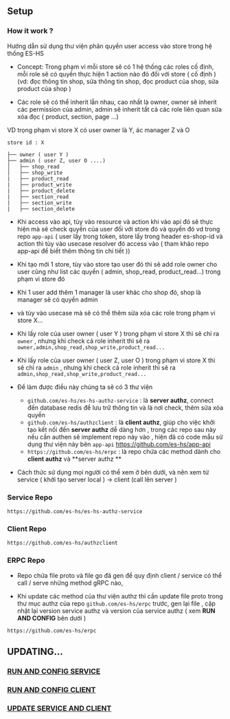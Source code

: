 ## Setup

### How it work ?

Hướng dẫn sử dụng thư viện phân quyền user access vào store trong hệ thống ES-HS

- Concept: Trong phạm vi mỗi store sẽ có 1 hệ thống các roles cố định, mỗi role sẽ có quyền thực hiện 1 action nào đó đối với store ( cố định ) (vd: đọc thông tin shop, sửa thông tin shop, đọc product của shop, sửa product của shop )

- Các role sẽ có thể inherit lẫn nhau, cao nhất là owner, owner sẽ inherit các permission của admin, admin sẽ inherit tất cả các role liên quan sửa xóa đọc ( product, section, page ...)

VD trọng phạm vi store X có user owner là Y, ác manager Z và O
```
store id : X

├── owner ( user Y )
├── admin ( user Z, user O ....)
│   ├── shop_read
│   ├── shop_write
|   ├── product_read
|   ├── product_write
|   ├── product_delete
|   ├── section_read
|   ├── section_write
|   ├── section_delete
```
- Khi access vào api, tùy vào resource và action khi vào api đó sẽ thực hiện mà sẽ check quyền của user đối với store đó và quyền đó
vd trong repo `app-api` ( user lấy trong token, store lấy trong header es-shop-id và action thì tùy vào usecase resolver đó access vào ( tham khảo repo app-api để biết thêm thông tin chi tiết ))
- Khi tạo mới 1 store, tùy vào store tạo user đó thì sẽ add role owner cho user cũng như list các quyền ( admin, shop_read, product_read...) trong phạm vi store đó
- Khi 1 user add thêm 1 manager là user khác cho shop đó, shop là manager sẽ có quyền admin
- và tùy vào usecase mà sẽ có thể thêm sửa xóa các role trong phạm vi store X...

- Khi lấy role của user owner ( user Y ) trong phạm vi store  X thì sẽ chỉ ra `owner` , nhưng khi check cả role inherit thì sẽ ra `owner,admin,shop_read,shop_write,product_read...`

- Khi lấy role của user owner ( user Z, user O ) trong phạm vi store X thì sẽ chỉ ra `admin` , nhưng khi check cả role inherit thì sẽ ra `admin,shop_read,shop_write,product_read...`

- Để làm được điều này chúng ta sẽ có 3 thư viện
  - `github.com/es-hs/es-hs-authz-service` : là **server authz**, connect đến database redis để lưu trữ thông tin và là nơi check, thêm sửa xóa quyền
  - `github.com/es-hs/authzclient` : là **client authz**, giúp cho việc khởi tạo kết nối đến **server authz** dễ dàng hơn , trong các repo sau này nếu cần authen sẽ implement repo này vào , hiện đã có code mẫu sử dụng thư viện này bên `app-api` https://github.com/es-hs/app-api
  - `https://github.com/es-hs/erpc` : là repo chứa các method dành cho **client authz** và **server authz **
- Cách thức sử dụng mọi người có thể xem ở bên dưới, và nên xem từ service ( khởi tạo server local ) -> client (call lên server )
### Service Repo

`https://github.com/es-hs/es-hs-authz-service`

### Client Repo

`https://github.com/es-hs/authzclient`

### ERPC Repo

- Repo chứa file proto và file go đã gen để quy định client / service  có thể call / serve những method gRPC nào,

- Khi update các method của thư viện authz thì cần update file proto trong thư mục authz của repo `github.com/es-hs/erpc` trước, gen lại file , cập nhật lại version service authz và version của service authz ( xem **RUN AND CONFIG** bên dưới )

`https://github.com/es-hs/erpc`

## UPDATING...

### [RUN AND CONFIG SERVICE](./service.md)

### [RUN AND CONFIG CLIENT](./client.md)

### [UPDATE SERVICE AND CLIENT](./update.md)
